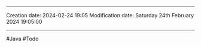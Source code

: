 

----
Creation date: 2024-02-24 19:05
Modification date: Saturday 24th February 2024 19:05:00

----

#Java 
#Todo 

